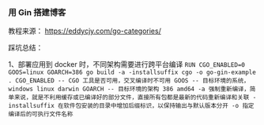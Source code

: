 ### 用 Gin 搭建博客  

教程来源：
https://eddycjy.com/go-categories/

踩坑总结：

1、部署应用到 docker 时，不同架构需要进行跨平台编译
`RUN CGO_ENABLED=0 GOOS=linux GOARCH=386 go build -a -installsuffix cgo -o go-gin-example .
CGO_ENABLED -- CGO 工具是否可用，交叉编译时不可用
GOOS -- 目标环境的系统，windows linux darwin
GOARCH -- 目标环境的架构 386 amd64
-a 强制重新编译，简单来说，就是不利用缓存或已编译好的部分文件，直接所有包都是最新的代码重新编译和关联
-installsuffix 在软件包安装的目录中增加后缀标识，以保持输出与默认版本分开
-o 指定编译后的可执行文件名称
`